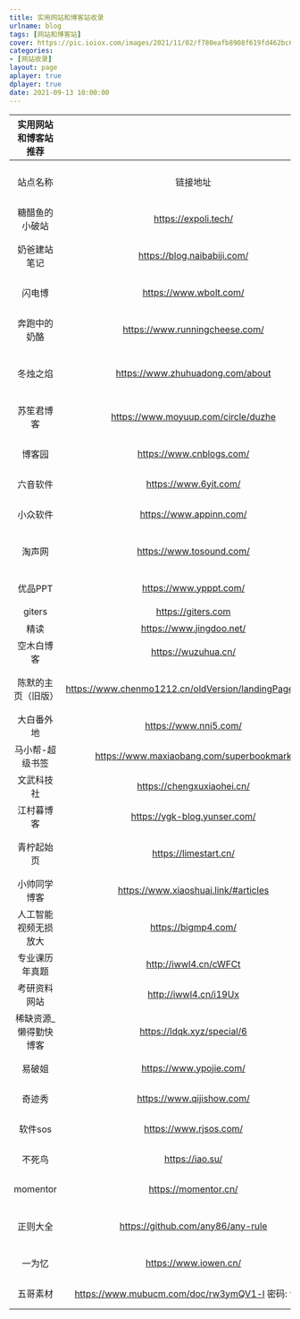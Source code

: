 ```yaml
---
title: 实用网站和博客站收录
urlname: blog
tags: [网站和博客站]
cover: https://pic.ioiox.com/images/2021/11/02/f780eafb8908f619fd462bc670e9a779.png
categories:
- [网站收录]
layout: page
aplayer: true
dplayer: true
date: 2021-09-13 10:00:00
---
```




| 实用网站和博客站推荐  |                                                        |                                    |                    |
| :-------------------: | :----------------------------------------------------: | ---------------------------------- | ------------------ |
|       站点名称        |                        链接地址                        | 备注信息                           | 分享人（可不填写） |
|    糖醋鱼的小破站     |                  https://expoli.tech/                  | 很有实用价值，博主厉害             | NOISE              |
|     奶爸建站笔记      |              https://blog.naibabiji.com/               | 建站知识，外贸建站知识博主         | NOISE              |
|        闪电博         |                 https://www.wbolt.com/                 | wp开发者，很强                     | NOISE              |
|     奔跑中的奶酪      |             https://www.runningcheese.com/             | 优质博客，浏览器定制，技能分享     | Nai                |
|       冬烛之焰        |            https://www.zhuhuadong.com/about            | 一个程序员生活感悟的个人博客       | 忆笭               |
|      苏笙君博客       |          https://www.moyuup.com/circle/duzhe           | 日常分享生活知识、软件教程         | 忆笭               |
|        博客园         |                https://www.cnblogs.com/                | 开发者的网上家园                   | 忆笭               |
|       六音软件        |                 https://www.6yit.com/                  | 软件论坛，实用软件                 | Nai                |
|       小众软件        |                https://www.appinn.com/                 | 分享免费有趣的小众软件             | Nai                |
|        淘声网         |                https://www.tosound.com/                | 探索全球 1,000,000+声音资源        | 忆笭               |
|        优品PPT        |                 https://www.ypppt.com/                 | 一个有情怀的免费PPT网站            | 忆笭               |
|        giters         |                   https://giters.com                   | GIT代码仓库                        | NOISE              |
|         精读          |                https://www.jingdoo.net/                | 书单下载站                         | NOISE              |
|      空木白博客       |                  https://wuzuhua.cn/                   | 源码分享，实用软件推荐             |                    |
|  陈默的主页（旧版）   | https://www.chenmo1212.cn/oldVersion/landingPage/#blog | 他向我们展示了当代大学生有才的一面 | NOISE              |
|      大白番外地       |                 https://www.nni5.com/                  | 分享在你心间                       | NOISE              |
|    马小帮-超级书签    |        https://www.maxiaobang.com/superbookmark        | 只有你想不到                       | NOISE              |
|      文武科技社       |               https://chengxuxiaohei.cn/               | 有关黑苹果的一切                   | NOISE              |
|      江村暮博客       |              https://ygk-blog.yunser.com/              | 生活随享                           | 忆笭               |
|      青柠起始页       |                 https://limestart.cn/                  | 可以很方便的下载必应每日壁纸       | 忆笭               |
|     小帅同学博客      |          https://www.xiaoshuai.link/#articles          | 很综合的资源博客                   | 忆笭               |
| 人工智能视频无损放大  |                  https://bigmp4.com/                   | 可以免费使用                       | 尤先生             |
|    专业课历年真题     |                 http://iwwl4.cn/cWFCt                  | 各大学科知识（可参考）             | 忆笭               |
|     考研资料网站      |                 http://iwwl4.cn/i19Ux                  | 考研资料（可参考）                 | 忆笭               |
| 稀缺资源_懒得勤快博客 |               https://ldqk.xyz/special/6               | 资源博客                           | 忆笭               |
|        易破姐         |                https://www.ypojie.com/                 | 破解软件大全                       | 厉害了我的国       |
|        奇迹秀         |               https://www.qijishow.com/                | 设计类                             | 厉害了我的国       |
|        软件sos        |                 https://www.rjsos.com/                 | 软件百科大全                       | 厉害了我的国       |
|        不死鸟         |                    https://iao.su/                     | 综合性分享优质资源                 | 厉害了我的国       |
|       momentor        |                  https://momentor.cn/                  | c4d动态设计国内一流                | 厉害了我的国       |
|       正则大全        |           https://github.com/any86/any-rule            | 收录了 70+ 条常用正则表达式        |                    |
|        一为忆         |                 https://www.iowen.cn/                  | 做网址导航可能用到                 | 忆笭               |
|       五哥素材        |    https://www.mubucm.com/doc/rw3ymQV1-l 密码: wgsc    | 资源小库                           | 厉害了我的国       |